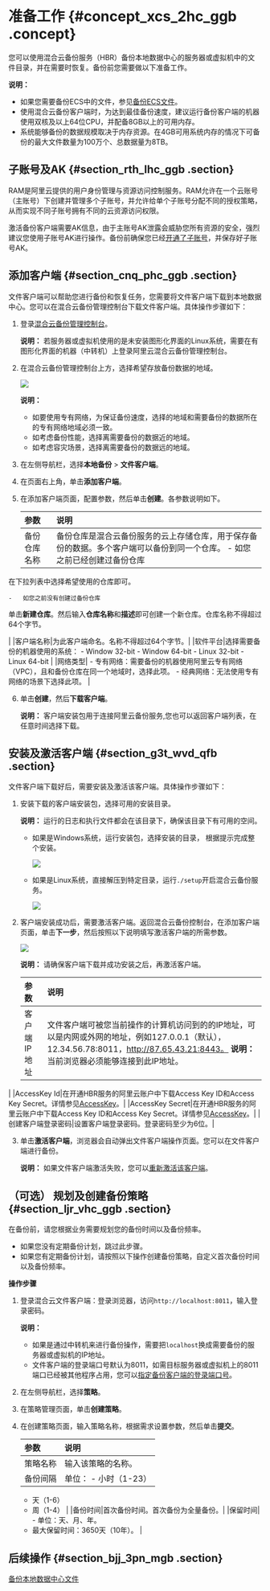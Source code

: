 # 准备工作 {#concept_xcs_2hc_ggb .concept}

您可以使用混合云备份服务（HBR）备份本地数据中心的服务器或虚拟机中的文件目录，并在需要时恢复。备份前您需要做以下准备工作。

**说明：** 

-   如果您需要备份ECS中的文件，参见[备份ECS文件](../../../../cn.zh-CN/ECS备份教程/文件备份/概述.md)。
-   使用混合云备份客户端时，为达到最佳备份速度，建议运行备份客户端的机器使用双核及以上64位CPU，并配备8GB以上的可用内存。
-   系统能够备份的数据规模取决于内存资源。在4GB可用系统内存的情况下可备份的最大文件数量为100万个、总数据量为8TB。

## 子账号及AK {#section_rth_lhc_ggb .section}

RAM是阿里云提供的用户身份管理与资源访问控制服务。RAM允许在一个云账号（主账号）下创建并管理多个子账号，并允许给单个子账号分配不同的授权策略，从而实现不同子账号拥有不同的云资源访问权限。

激活备份客户端需要AK信息，由于主账号AK泄露会威胁您所有资源的安全，强烈建议您使用子账号AK进行操作。备份前确保您已经[开通了子账号](../../../../cn.zh-CN/最佳实践/用户权限管理.md)，并保存好子账号AK。

## 添加客户端 {#section_cnq_phc_ggb .section}

文件客户端可以帮助您进行备份和恢复任务，您需要将文件客户端下载到本地数据中心。您可以在混合云备份管理控制台下载文件客户端。具体操作步骤如下：

1.  登录[混合云备份管理控制台](https://hbr.console.aliyun.com)。

    **说明：** 若服务器或虚拟机使用的是未安装图形化界面的Linux系统，需要在有图形化界面的机器（中转机）上登录阿里云混合云备份管理控制台。

2.  在混合云备份管理控制台上方，选择希望存放备份数据的地域。

    ![](http://static-aliyun-doc.oss-cn-hangzhou.aliyuncs.com/assets/img/83047/155745350135150_zh-CN.png)

    **说明：** 

    -   如要使用专有网络，为保证备份速度，选择的地域和需要备份的数据所在的专有网络地域必须一致。
    -   如考虑备份性能，选择离需要备份的数据近的地域。
    -   如考虑容灾场景，选择离需要备份的数据远的地域。
3.  在左侧导航栏，选择**本地备份** \> **文件客户端**。
4.  在页面右上角，单击**添加客户端**。
5.  在添加客户端页面，配置参数，然后单击**创建**。各参数说明如下。

    |参数|说明|
    |:-|:-|
    |备份仓库名称|备份仓库是混合云备份服务的云上存储仓库，用于保存备份的数据。多个客户端可以备份到同一个仓库。     -   如您之前已经创建过备份仓库

在下拉列表中选择希望使用的仓库即可。

    -   如您之前没有创建过备份仓库

单击**新建仓库**。然后输入**仓库名称**和**描述**即可创建一个新仓库。仓库名称不得超过64个字节。

 |
    |客户端名称|为此客户端命名。名称不得超过64个字节。|
    |软件平台|选择需要备份的机器使用的系统：     -   Window 32-bit
    -   Window 64-bit
    -   Linux 32-bit
    -   Linux 64-bit
 |
    |网络类型|     -   专有网络：需要备份的机器使用阿里云专有网络（VPC），且和备份仓库在同一个地域时，选择此项。
    -   经典网络：无法使用专有网络的场景下选择此项。
 |

6.  单击**创建**，然后**下载客户端**。

    **说明：** 客户端安装包用于连接阿里云备份服务,您也可以返回客户端列表，在任意时间选择下载。


## 安装及激活客户端 {#section_g3t_wvd_qfb .section}

文件客户端下载好后，需要安装及激活该客户端。具体操作步骤如下：

1.  安装下载的客户端安装包，选择可用的安装目录。

    **说明：** 运行的日志和执行文件都会在该目录下，确保该目录下有可用的空间。

    -   如果是Windows系统，运行安装包，选择安装的目录， 根据提示完成整个安装。

        ![](http://static-aliyun-doc.oss-cn-hangzhou.aliyuncs.com/assets/img/83047/155745350135151_zh-CN.png)

    -   如果是Linux系统，直接解压到特定目录，运行`./setup`开启混合云备份服务。

        ![](http://static-aliyun-doc.oss-cn-hangzhou.aliyuncs.com/assets/img/83047/155745350135152_zh-CN.png)

2.  客户端安装成功后，需要激活客户端。返回混合云备份控制台，在添加客户端页面，单击**下一步**，然后按照以下说明填写激活客户端的所需参数。

    ![](http://static-aliyun-doc.oss-cn-hangzhou.aliyuncs.com/assets/img/83047/155745350140702_zh-CN.png)

    **说明：** 请确保客户端下载并成功安装之后，再激活客户端。

    |参数|说明|
    |:-|:-|
    |客户端IP地址|文件客户端可被您当前操作的计算机访问到的的IP地址，可以是内网或外网的地址，例如127.0.0.1（默认），12.34.56.78:8011，http://87.65.43.21:8443。 **说明：** 当前浏览器必须能够连接到此IP地址。

 |
    |AccessKey Id|在开通HBR服务的阿里云账户中下载Access Key ID和Access Key Secret。详情参见[AccessKey](../../../../cn.zh-CN/常见问题/一般性问题/RAM用户如何获取AccessKey.md)。|
    |AccessKey Secret|在开通HBR服务的阿里云账户中下载Access Key ID和Access Key Secret。详情参见[AccessKey](../../../../cn.zh-CN/常见问题/一般性问题/RAM用户如何获取AccessKey.md)。|
    |创建客户端登录密码|设置客户端登录密码。登录密码至少为6位。|

3.  单击**激活客户端**，浏览器会自动弹出文件客户端操作页面。您可以在文件客户端进行备份。

    **说明：** 如果文件客户端激活失败，您可以[重新激活该客户端](../../../../cn.zh-CN/常见问题/本地备份相关问题/如何重新激活文件客户端.md)。


## （可选） 规划及创建备份策略 {#section_ljr_vhc_ggb .section}

在备份前，请您根据业务需要规划您的备份时间以及备份频率。

-   如果您没有定期备份计划，跳过此步骤。
-   如果您有定期备份计划，请按照以下操作创建备份策略，自定义首次备份时间以及备份频率。

 **操作步骤** 

1.  登录混合云文件客户端：登录浏览器，访问`http://localhost:8011`，输入登录密码。

    **说明：** 

    -   如果是通过中转机来进行备份操作，需要把`localhost`换成需要备份的服务器或虚拟机的IP地址。
    -   文件客户端的登录端口号默认为8011，如需目标服务器或虚拟机上的8011端口已经被其他程序占用，您可以[指定备份客户端的登录端口号](../../../../cn.zh-CN/常见问题/本地备份相关问题/如何修改文件备份客户端的登录端口？.md)。
2.  在左侧导航栏，选择**策略**。
3.  在策略管理页面，单击**创建策略**。
4.  在创建策略页面，输入策略名称，根据需求设置参数，然后单击**提交**。

    |参数|说明|
    |:-|:-|
    |策略名称|输入该策略的名称。|
    |备份间隔|单位：     -   小时（1-23）
    -   天（1-6）
    -   周（1-4）
 |
    |备份时间|首次备份时间。首次备份为全量备份。|
    |保留时间|     -   单位：天、月、年。
    -   最大保留时间：3650天（10年）。
 |


## 后续操作 {#section_bjj_3pn_mgb .section}

[备份本地数据中心文件](cn.zh-CN/本地备份教程/文件备份/备份文件.md)

